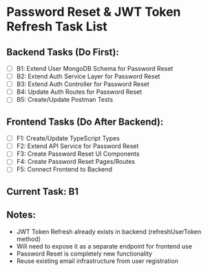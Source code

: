 # Password Reset & JWT Token Refresh Task List

## Backend Tasks (Do First):
- [ ] B1: Extend User MongoDB Schema for Password Reset
- [ ] B2: Extend Auth Service Layer for Password Reset  
- [ ] B3: Extend Auth Controller for Password Reset
- [ ] B4: Update Auth Routes for Password Reset
- [ ] B5: Create/Update Postman Tests

## Frontend Tasks (Do After Backend):
- [ ] F1: Create/Update TypeScript Types
- [ ] F2: Extend API Service for Password Reset
- [ ] F3: Create Password Reset UI Components
- [ ] F4: Create Password Reset Pages/Routes
- [ ] F5: Connect Frontend to Backend

## Current Task: B1

## Notes:
- JWT Token Refresh already exists in backend (refreshUserToken method)
- Will need to expose it as a separate endpoint for frontend use
- Password Reset is completely new functionality
- Reuse existing email infrastructure from user registration
